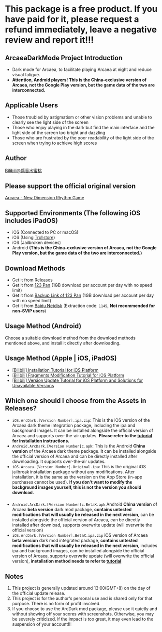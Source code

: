 # This package is a free product. If you have paid for it, please request a refund immediately, leave a negative review and report it!!! 

## ArcaeaDarkMode Project Introduction
* Dark mode for Arcaea, to facilitate playing Arcaea at night and reduce visual fatigue.   
* **Attention, Android players! This is the China-exclusive version of Arcaea, not the Google Play version, but the game data of the two are interconnected.**

## Applicable Users
* Those troubled by astigmatism or other vision problems and unable to clearly see the light side of the screen
* Those who enjoy playing in the dark but find the main interface and the light side of the screen too bright and dazzling
* Those who are frustrated by the poor readability of the light side of the screen when trying to achieve high scores 

## Author
[Bilibili@醬香水蜜桃](https://space.bilibili.com/1731112026) 

## Please support the official original version
[Arcaea - New Dimension Rhythm Game](https://arcaea.lowiro.com/) 

## Supported Environments (The following iOS includes iPadOS)
* iOS (Connected to PC or macOS)
* iOS (Using [Trollstore](https://blog.6ziz.com/trollstore))
* iOS (Jailbroken devices)
* Android **(This is the China-exclusive version of Arcaea, not the Google Play version, but the game data of the two are interconnected.)**

## Download Methods
* Get it from [Releases](https://github.com/LingFeng751/ArcaeaDarkMode/releases)
* Get it from [123 Pan](https://www.123684.com/s/HOGzTd-WhG7H) (1GB download per account per day with no speed limit)
* Get it from [Backup Link of 123 Pan](https://www.123865.com/s/HOGzTd-WhG7H) (1GB download per account per day with no speed limit)
* Get it from [Baidu Netdisk](https://pan.baidu.com/s/1BI6dKJd5P8EG7FsV6eh_rA?pwd=1145) (Extraction code: `1145`, **Not recommended for non-SVIP users**) 

## Usage Method (Android)
Choose a suitable download method from the download methods mentioned above, and install it directly after downloading. 

## Usage Method (Apple | iOS, iPadOS)
* [[Bilibili] Installation Tutorial for iOS Platform](https://www.bilibili.com/video/BV1VrQtYgEQg/)
* [[Bilibili] Fragments Modification Tutorial for iOS Platform](https://www.bilibili.com/video/BV1TCV1zZEYc/)
* [[Bilibili] Version Update Tutorial for iOS Platform and Solutions for Unavailable Versions](https://www.bilibili.com/video/BV1sTe8zfEM7/) 

## Which one should I choose from the Assets in Releases?
* `iOS.ArcDark.[Version Number].ipa.zip`: This is the iOS version of the Arcaea dark theme integration package, including the ipa and background images. It can be installed alongside the official version of Arcaea and supports over-the-air updates. **Please refer to the [tutorial](https://www.bilibili.com/video/BV1VrQtYgEQg/) for installation instructions.**
* `Android.ArcDark.[Version Number]c.apk`: This is the Android **China version** of the Arcaea dark theme package. It can be installed alongside the official version of Arcaea and can be directly installed after downloading. It supports over-the-air updates.
* `iOS.Arcaea.[Version Number].Original.ipa`: This is the original iOS jailbreak installation package without any modifications. After installation, it is the same as the version on the App Store (in-app purchases cannot be used). **If you don't want to modify the background images yourself, this is not the version you should download.**
### 
* `Android.ArcDark.[Version Number]c.BetaX.apk` Android **China version** of Arcaea **beta version** dark mod package, **contains untested modifications that will usually be released in the next version**, can be installed alongside the official version of Arcaea, can be directly installed after download, supports overwrite update (will overwrite the official version)
* `iOS.ArcDark.[Version Number].BetaX.ipa.zip` iOS version of Arcaea **beta version** dark mod integrated package, **contains untested modifications that will usually be released in the next version**, includes ipa and background images, can be installed alongside the official version of Arcaea, supports overwrite update (will overwrite the official version), **installation method needs to refer to [tutorial](https://www.bilibili.com/video/BV1VrQtYgEQg/)** 

## Notes
1. This project is generally updated around 13:00(GMT+8) on the day of the official update release.
2. This project is for the author's personal use and is shared only for that purpose. There is no form of profit involved.
3. If you choose to use the ArcDark mod package, please use it quietly and without showing off your scores with screenshots. Otherwise, you may be severely criticized. If the impact is too great, it may even lead to the suspension of your account!!!

